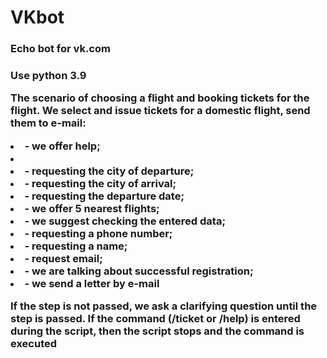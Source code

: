 # VKbot
<h3>Echo bot for vk.com<h3>
<p>Use python 3.9<p>

 <body>
 <p>The scenario of choosing a flight and booking tickets for the flight.
 We select and issue tickets for a domestic flight, send them to e-mail:</p>
 <li>- we offer help;<li>
 <li>- requesting the city of departure;</li>
 <li>- requesting the city of arrival;</li>
 <li>- requesting the departure date;</li>
 <li>- we offer 5 nearest flights;</li>
 <li>- we suggest checking the entered data;</li>
 <li>- requesting a phone number;</li>
 <li>- requesting a name;</li>
 <li>- request email;</li>
<li>- we are talking about successful registration;</li>
 <li>- we send a letter by e-mail</li>
 <p>If the step is not passed, we ask a clarifying question until the step is passed.
 If the command (/ticket or /help) is entered during the script,
 then the script stops and the command is executed</p>
  <body>
